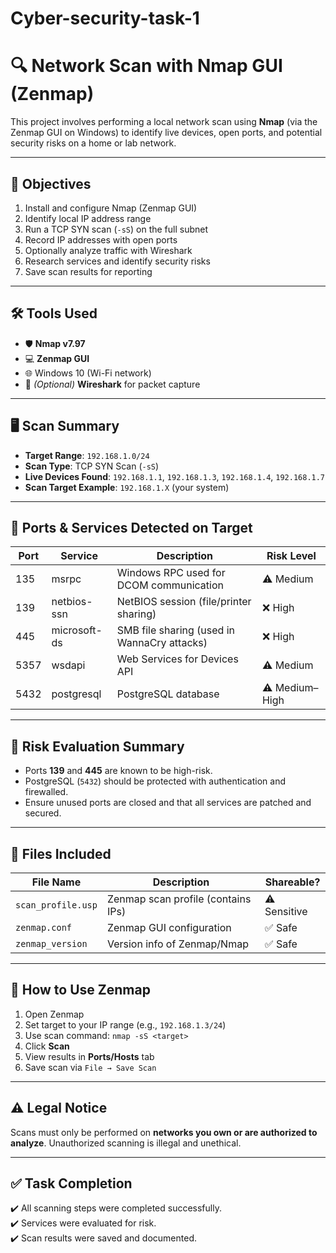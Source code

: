 # Cyber-security-task-1
# 🔍 Network Scan with Nmap GUI (Zenmap)

This project involves performing a local network scan using **Nmap** (via the Zenmap GUI on Windows) to identify live devices, open ports, and potential security risks on a home or lab network.

---

## 📌 Objectives

1. Install and configure Nmap (Zenmap GUI)
2. Identify local IP address range
3. Run a TCP SYN scan (`-sS`) on the full subnet
4. Record IP addresses with open ports
5. Optionally analyze traffic with Wireshark
6. Research services and identify security risks
7. Save scan results for reporting

---

## 🛠 Tools Used

- 🛡️ **Nmap v7.97**
- 💻 **Zenmap GUI**
- 🌐 Windows 10 (Wi-Fi network)
- 🧪 *(Optional)* **Wireshark** for packet capture

---

## 🖥️ Scan Summary

- **Target Range**: `192.168.1.0/24`
- **Scan Type**: TCP SYN Scan (`-sS`)
- **Live Devices Found**: `192.168.1.1`, `192.168.1.3`, `192.168.1.4`, `192.168.1.7`
- **Scan Target Example**: `192.168.1.X` (your system)

---

## 🚨 Ports & Services Detected on Target

| **Port** | **Service**     | **Description**                             | **Risk Level**       |
|----------|------------------|---------------------------------------------|-----------------------|
| 135      | msrpc           | Windows RPC used for DCOM communication     | ⚠️ Medium             |
| 139      | netbios-ssn     | NetBIOS session (file/printer sharing)      | ❌ High               |
| 445      | microsoft-ds    | SMB file sharing (used in WannaCry attacks) | ❌ High               |
| 5357     | wsdapi          | Web Services for Devices API                | ⚠️ Medium             |
| 5432     | postgresql      | PostgreSQL database                         | ⚠️ Medium–High        |

---

## 🔐 Risk Evaluation Summary

- Ports **139** and **445** are known to be high-risk.
- PostgreSQL (`5432`) should be protected with authentication and firewalled.
- Ensure unused ports are closed and that all services are patched and secured.

---

## 📁 Files Included

| File Name           | Description                        | Shareable? |
|---------------------|------------------------------------|------------|
| `scan_profile.usp`  | Zenmap scan profile (contains IPs) | ⚠️ Sensitive |
| `zenmap.conf`       | Zenmap GUI configuration           | ✅ Safe     |
| `zenmap_version`    | Version info of Zenmap/Nmap        | ✅ Safe     |

---

## 📝 How to Use Zenmap

1. Open Zenmap
2. Set target to your IP range (e.g., `192.168.1.3/24`)
3. Use scan command: `nmap -sS <target>`
4. Click **Scan**
5. View results in **Ports/Hosts** tab
6. Save scan via `File → Save Scan`

---

## ⚠️ Legal Notice

Scans must only be performed on **networks you own or are authorized to analyze**. Unauthorized scanning is illegal and unethical.

---

## ✅ Task Completion

✔️ All scanning steps were completed successfully.  
✔️ Services were evaluated for risk.  
✔️ Scan results were saved and documented.

